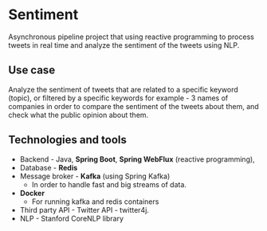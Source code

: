 # Sentiment

Asynchronous pipeline project that using reactive programming to process tweets
in real time and analyze the sentiment of the tweets using NLP.

## Use case
Analyze the sentiment of tweets that are related 
to a specific keyword (topic), or filtered by a specific keywords for example -
3 names of companies in order to compare the sentiment of the tweets about them, 
and check what the public opinion about them.

## Technologies and tools
* Backend - Java, **Spring Boot**, **Spring WebFlux** (reactive programming),
* Database - **Redis**
* Message broker - **Kafka** (using Spring Kafka)
  - In order to handle fast and big streams of data.
* **Docker** 
    - For running kafka and redis containers
* Third party API - Twitter API - twitter4j.
* NLP - Stanford CoreNLP library
